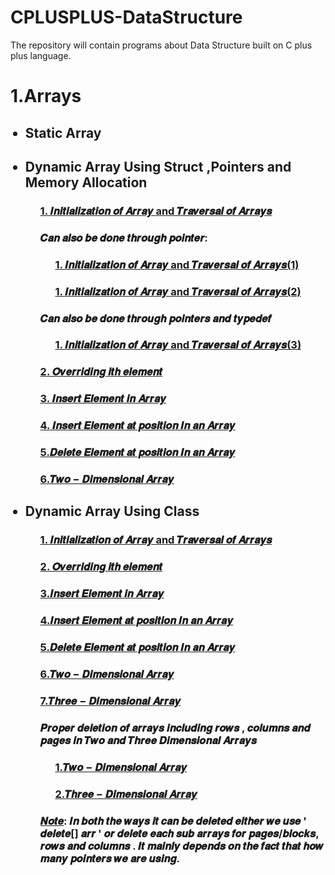 # CPLUSPLUS-DataStructure
The repository will contain programs about Data Structure built on C plus plus language.

<h1> 1.Arrays </h1>

<ul>

<h2><li> Static Array</li></h2>

<ul>


</ul>

<h2><li> Dynamic Array Using Struct ,Pointers and Memory Allocation</li></h2>

<ul>
  
<h3> <a href="https://github.com/AvinandanBose/CPLUSPLUS_DataStructure/blob/main/struct_array_insert_and_traversal.cpp"> 1. 𝑰𝒏𝒊𝒕𝒊𝒂𝒍𝒊𝒛𝒂𝒕𝒊𝒐𝒏 𝒐𝒇 𝑨𝒓𝒓𝒂𝒚 and 𝑻𝒓𝒂𝒗𝒆𝒓𝒔𝒂𝒍 𝒐𝒇 𝑨𝒓𝒓𝒂𝒚𝒔 </a></h3>
  
<h3> 𝑪𝒂𝒏 𝒂𝒍𝒔𝒐 𝒃𝒆 𝒅𝒐𝒏𝒆 𝒕𝒉𝒓𝒐𝒖𝒈𝒉 𝒑𝒐𝒊𝒏𝒕𝒆𝒓: </h3>

<ul>

<h3> <a href="https://github.com/AvinandanBose/CPLUSPLUS_DataStructure/blob/main/struct_array_insert_and_traversal1.cpp"> 1. 𝑰𝒏𝒊𝒕𝒊𝒂𝒍𝒊𝒛𝒂𝒕𝒊𝒐𝒏 𝒐𝒇 𝑨𝒓𝒓𝒂𝒚 and 𝑻𝒓𝒂𝒗𝒆𝒓𝒔𝒂𝒍 𝒐𝒇 𝑨𝒓𝒓𝒂𝒚𝒔(1) </a></h3>

<h3> <a href="https://github.com/AvinandanBose/CPLUSPLUS_DataStructure/blob/main/struct_array_insert_and_traversal2.cpp"> 1. 𝑰𝒏𝒊𝒕𝒊𝒂𝒍𝒊𝒛𝒂𝒕𝒊𝒐𝒏 𝒐𝒇 𝑨𝒓𝒓𝒂𝒚 and 𝑻𝒓𝒂𝒗𝒆𝒓𝒔𝒂𝒍 𝒐𝒇 𝑨𝒓𝒓𝒂𝒚𝒔(2) </a></h3>



</ul>

<h3>𝑪𝒂𝒏 𝒂𝒍𝒔𝒐 𝒃𝒆 𝒅𝒐𝒏𝒆 𝒕𝒉𝒓𝒐𝒖𝒈𝒉 𝒑𝒐𝒊𝒏𝒕𝒆𝒓𝒔 𝒂𝒏𝒅 𝒕𝒚𝒑𝒆𝒅𝒆𝒇</h3>

<ul>

<h3> <a href="https://github.com/AvinandanBose/CPLUSPLUS_DataStructure/blob/main/struct_array_insert_and_traversal3.cpp"> 1. 𝑰𝒏𝒊𝒕𝒊𝒂𝒍𝒊𝒛𝒂𝒕𝒊𝒐𝒏 𝒐𝒇 𝑨𝒓𝒓𝒂𝒚 and 𝑻𝒓𝒂𝒗𝒆𝒓𝒔𝒂𝒍 𝒐𝒇 𝑨𝒓𝒓𝒂𝒚𝒔(3) </a></h3>

</ul>
<h3> <a href="https://github.com/AvinandanBose/CPLUSPLUS_DataStructure/blob/main/struct_array_overriding_of_ith_elem.cpp"> 2. 𝑶𝒗𝒆𝒓𝒓𝒊𝒅𝒊𝒏𝒈 𝒊𝒕𝒉 𝒆𝒍𝒆𝒎𝒆𝒏𝒕 </a></h3>
  
<h3> <a href="https://github.com/AvinandanBose/CPLUSPLUS_DataStructure/blob/main/struct_Arrays_Inserting_Element_In_Array.cpp"> 3. 𝑰𝒏𝒔𝒆𝒓𝒕 𝑬𝒍𝒆𝒎𝒆𝒏𝒕 𝒊𝒏 𝑨𝒓𝒓𝒂𝒚 </a></h3>

<h3> <a href="https://github.com/AvinandanBose/CPLUSPLUS_DataStructure/blob/main/struct_Arrays_Inserting_Element_At_A_Position_In_The_Array.cpp"> 4. 𝑰𝒏𝒔𝒆𝒓𝒕 𝑬𝒍𝒆𝒎𝒆𝒏𝒕 𝒂𝒕 𝒑𝒐𝒔𝒊𝒕𝒊𝒐𝒏 𝑰𝒏 𝒂𝒏 𝑨𝒓𝒓𝒂𝒚  </a> </h3>

<h3> <a href="https://github.com/AvinandanBose/CPLUSPLUS_DataStructure/blob/main/struct_Arrays_Deleting_Element_At_A_Position_In_The_Array.cpp"> 5.𝑫𝒆𝒍𝒆𝒕𝒆 𝑬𝒍𝒆𝒎𝒆𝒏𝒕 𝒂𝒕 𝒑𝒐𝒔𝒊𝒕𝒊𝒐𝒏 𝑰𝒏 𝒂𝒏 𝑨𝒓𝒓𝒂𝒚 </a> </h3>

<h3> <a href="https://github.com/AvinandanBose/CPLUSPLUS_DataStructure/blob/main/struct_Arrays_Two_Dimensional.cpp"> 6.𝑻𝒘𝒐 − 𝑫𝒊𝒎𝒆𝒏𝒔𝒊𝒐𝒏𝒂𝒍 𝑨𝒓𝒓𝒂𝒚 </a> </h3>
  


</ul>


<h2><li> Dynamic Array Using Class </li></h2>

<ul>

<h3> <a href="https://github.com/AvinandanBose/CPLUSPLUS_DataStructure/blob/main/Arrays_init_trav_class_dyn.cpp"> 1. 𝑰𝒏𝒊𝒕𝒊𝒂𝒍𝒊𝒛𝒂𝒕𝒊𝒐𝒏 𝒐𝒇 𝑨𝒓𝒓𝒂𝒚 and 𝑻𝒓𝒂𝒗𝒆𝒓𝒔𝒂𝒍 𝒐𝒇 𝑨𝒓𝒓𝒂𝒚𝒔 </a></h3>
  
<h3> <a href="https://github.com/AvinandanBose/CPLUSPLUS_DataStructure/blob/main/Arrays_Overriding_Of_ith_Array.cpp"> 2. 𝑶𝒗𝒆𝒓𝒓𝒊𝒅𝒊𝒏𝒈 𝒊𝒕𝒉 𝒆𝒍𝒆𝒎𝒆𝒏𝒕 </a></h3>
<h3> <a href="https://github.com/AvinandanBose/CPLUSPLUS_DataStructure/blob/main/Arrays_Overriding_Of_ith_Array.cpp"> 3.𝑰𝒏𝒔𝒆𝒓𝒕 𝑬𝒍𝒆𝒎𝒆𝒏𝒕 𝒊𝒏 𝑨𝒓𝒓𝒂𝒚 </a></h3>
<h3> <a href="https://github.com/AvinandanBose/CPLUSPLUS_DataStructure/blob/main/Arrays_Insert_Element_At_Position_In_Array.cpp"> 4.𝑰𝒏𝒔𝒆𝒓𝒕 𝑬𝒍𝒆𝒎𝒆𝒏𝒕 𝒂𝒕 𝒑𝒐𝒔𝒊𝒕𝒊𝒐𝒏 𝑰𝒏 𝒂𝒏 𝑨𝒓𝒓𝒂𝒚 </a></h3>
<h3> <a href="https://github.com/AvinandanBose/CPLUSPLUS_DataStructure/blob/main/Arrays_Delete_Element_At_Position_In_Array.cpp"> 5.𝑫𝒆𝒍𝒆𝒕𝒆 𝑬𝒍𝒆𝒎𝒆𝒏𝒕 𝒂𝒕 𝒑𝒐𝒔𝒊𝒕𝒊𝒐𝒏 𝑰𝒏 𝒂𝒏 𝑨𝒓𝒓𝒂𝒚 </a></h3>
<h3> <a href="https://github.com/AvinandanBose/CPLUSPLUS_DataStructure/blob/main/Arrays_Two_Dimensional.cpp"> 6.𝑻𝒘𝒐 − 𝑫𝒊𝒎𝒆𝒏𝒔𝒊𝒐𝒏𝒂𝒍 𝑨𝒓𝒓𝒂𝒚</a></h3>
<h3> <a href="https://github.com/AvinandanBose/CPLUSPLUS_DataStructure/blob/main/Arrays_Three_Dimensional.cpp"> 7.𝑻𝒉𝒓𝒆𝒆 − 𝑫𝒊𝒎𝒆𝒏𝒔𝒊𝒐𝒏𝒂𝒍 𝑨𝒓𝒓𝒂𝒚</a></h3>

<h3>𝑷𝒓𝒐𝒑𝒆𝒓 𝒅𝒆𝒍𝒆𝒕𝒊𝒐𝒏 𝒐𝒇 𝒂𝒓𝒓𝒂𝒚𝒔 𝒊𝒏𝒄𝒍𝒖𝒅𝒊𝒏𝒈 𝒓𝒐𝒘𝒔 , 𝒄𝒐𝒍𝒖𝒎𝒏𝒔 𝒂𝒏𝒅 𝒑𝒂𝒈𝒆𝒔 𝒊𝒏 𝑻𝒘𝒐 𝒂𝒏𝒅 𝑻𝒉𝒓𝒆𝒆 𝑫𝒊𝒎𝒆𝒏𝒔𝒊𝒐𝒏𝒂𝒍 𝑨𝒓𝒓𝒂𝒚𝒔 </h3>
<ul>
<h3> <a href="https://github.com/AvinandanBose/CPLUSPLUS_DataStructure/blob/main/Arrays_Two_Dimensional_1.cpp"> 1.𝑻𝒘𝒐 − 𝑫𝒊𝒎𝒆𝒏𝒔𝒊𝒐𝒏𝒂𝒍 𝑨𝒓𝒓𝒂𝒚</a></h3>
<h3> <a href="https://github.com/AvinandanBose/CPLUSPLUS_DataStructure/blob/main/Arrays_Three_Dimensional_1.cpp"> 2.𝑻𝒉𝒓𝒆𝒆 − 𝑫𝒊𝒎𝒆𝒏𝒔𝒊𝒐𝒏𝒂𝒍 𝑨𝒓𝒓𝒂𝒚</a></h3>

</ul>

<h3><ins>𝑵𝒐𝒕𝒆</ins>: 𝑰𝒏 𝒃𝒐𝒕𝒉 𝒕𝒉𝒆 𝒘𝒂𝒚𝒔 𝒊𝒕 𝒄𝒂𝒏 𝒃𝒆 𝒅𝒆𝒍𝒆𝒕𝒆𝒅 𝒆𝒊𝒕𝒉𝒆𝒓 𝒘𝒆 𝒖𝒔𝒆 ' 𝒅𝒆𝒍𝒆𝒕𝒆[] 𝒂𝒓𝒓 ' 𝒐𝒓 𝒅𝒆𝒍𝒆𝒕𝒆 𝒆𝒂𝒄𝒉 𝒔𝒖𝒃 𝒂𝒓𝒓𝒂𝒚𝒔 𝒇𝒐𝒓 𝒑𝒂𝒈𝒆𝒔/𝒃𝒍𝒐𝒄𝒌𝒔, 𝒓𝒐𝒘𝒔 𝒂𝒏𝒅 𝒄𝒐𝒍𝒖𝒎𝒏𝒔 . 𝑰𝒕 𝒎𝒂𝒊𝒏𝒍𝒚 𝒅𝒆𝒑𝒆𝒏𝒅𝒔 𝒐𝒏 𝒕𝒉𝒆 𝒇𝒂𝒄𝒕 𝒕𝒉𝒂𝒕 𝒉𝒐𝒘 𝒎𝒂𝒏𝒚 𝒑𝒐𝒊𝒏𝒕𝒆𝒓𝒔 𝒘𝒆 𝒂𝒓𝒆 𝒖𝒔𝒊𝒏𝒈.</h3>

</ul>




</ul>




